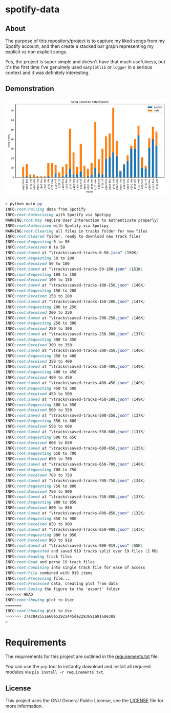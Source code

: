# spotify-data

## About

The purpose of this repository/project is to capture my liked songs from my Spotify account, and then create a stacked bar graph representing my explicit vs non explicit songs.

Yes, the project is super simple and doesn't have that much usefulness, but it's the first time I've genuinely used `matplotlib` or `logger` in a serious context and it was definitely interesting.

## Demonstration

![Output Matplotlib Stacked Bar-graph](./graph.png)

```css
> python main.py
INFO:root:Pulling data from Spotify
INFO:root:Authorizing with Spotify via Spotipy
WARNING:root:May require User Interaction to authenticate properly!
INFO:root:Authorized with Spotify via Spotipy
WARNING:root:Clearing all files in tracks folder for new files
INFO:root:Cleared folder, ready to download new track files
INFO:root:Requesting 0 to 50
INFO:root:Received 0 to 50
INFO:root:Saved at "\tracks\saved-tracks-0-50.json" (150K)
INFO:root:Requesting 50 to 100
INFO:root:Received 50 to 100
INFO:root:Saved at "\tracks\saved-tracks-50-100.json" (151K)
INFO:root:Requesting 100 to 150
INFO:root:Received 100 to 150
INFO:root:Saved at "\tracks\saved-tracks-100-150.json" (146K)
INFO:root:Requesting 150 to 200
INFO:root:Received 150 to 200
INFO:root:Saved at "\tracks\saved-tracks-150-200.json" (147K)
INFO:root:Requesting 200 to 250
INFO:root:Received 200 to 250
INFO:root:Saved at "\tracks\saved-tracks-200-250.json" (146K)
INFO:root:Requesting 250 to 300
INFO:root:Received 250 to 300
INFO:root:Saved at "\tracks\saved-tracks-250-300.json" (137K)
INFO:root:Requesting 300 to 350
INFO:root:Received 300 to 350
INFO:root:Saved at "\tracks\saved-tracks-300-350.json" (140K)
INFO:root:Requesting 350 to 400
INFO:root:Received 350 to 400
INFO:root:Saved at "\tracks\saved-tracks-350-400.json" (149K)
INFO:root:Requesting 400 to 450
INFO:root:Received 400 to 450
INFO:root:Saved at "\tracks\saved-tracks-400-450.json" (140K)
INFO:root:Requesting 450 to 500
INFO:root:Received 450 to 500
INFO:root:Saved at "\tracks\saved-tracks-450-500.json" (149K)
INFO:root:Requesting 500 to 550
INFO:root:Received 500 to 550
INFO:root:Saved at "\tracks\saved-tracks-500-550.json" (137K)
INFO:root:Requesting 550 to 600
INFO:root:Received 550 to 600
INFO:root:Saved at "\tracks\saved-tracks-550-600.json" (137K)
INFO:root:Requesting 600 to 650
INFO:root:Received 600 to 650
INFO:root:Saved at "\tracks\saved-tracks-600-650.json" (135K)
INFO:root:Requesting 650 to 700
INFO:root:Received 650 to 700
INFO:root:Saved at "\tracks\saved-tracks-650-700.json" (140K)
INFO:root:Requesting 700 to 750
INFO:root:Received 700 to 750
INFO:root:Saved at "\tracks\saved-tracks-700-750.json" (134K)
INFO:root:Requesting 750 to 800
INFO:root:Received 750 to 800
INFO:root:Saved at "\tracks\saved-tracks-750-800.json" (137K)
INFO:root:Requesting 800 to 850
INFO:root:Received 800 to 850
INFO:root:Saved at "\tracks\saved-tracks-800-850.json" (132K)
INFO:root:Requesting 850 to 900
INFO:root:Received 850 to 900
INFO:root:Saved at "\tracks\saved-tracks-850-900.json" (143K)
INFO:root:Requesting 900 to 950
INFO:root:Received 900 to 919
INFO:root:Saved at "\tracks\saved-tracks-900-919.json" (55K)
INFO:root:Requested and saved 919 tracks split over 19 files (2 MB)
INFO:root:Reading track files
INFO:root:Read and parse 19 track files
INFO:root:Combining into single track file for ease of access
INFO:root:File combined with 919 items
INFO:root:Processing file...
INFO:root:Processed data, creating plot from data
INFO:root:Saving the figure to the 'export' folder
<<<<<<< HEAD
INFO:root:Showing plot to User
=======
INFO:root:Showing plot to Use
>>>>>>> 37ac842551e60a52921445de2293691a9168e38a
>
```

# Requirements

The requirements for this project are outlined in the [requirements.txt](requirements.txt) file.

You can use the `pip` tool to instantly download and install all required modules via `pip install -r requirements.txt`.

## License

This project uses the GNU General Public License, see the [LICENSE](./LICENSE) file for more information.